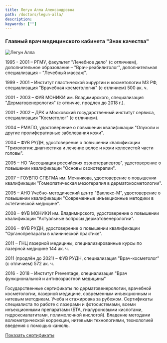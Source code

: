 ```yaml
---
title: Легун Алла Александровна
path: /doctors/legun-alla/
description:
keywords: [""]
---
```


### Главный врач медицинского кабинета "Знак качества"

<img class="width-50 float-right" src="/img/doctors/legun-alla.jpg" title="Легун Алла"/>

1995 - 2001 – РГМУ, факультет "Лечебное дело" (с отличием),
дополнительное образование – "Врач-реабилитолог", дополнительная
специализация – "Лечебный массаж".

1999 - 2001 – Институт пластической хирургии и косметологии МЗ РФ,
специализация "Врачебная косметология" (с отличием) 500 ак. ч.

2001 - 2003 – ФУВ МОНИКИ им. Владимирского, специализация
"Дерматовенерология" (с отличие, продлен до 2018 г.).

2001 - 2002 – ДРК и Московский государственный институт сервиса,
специализация "Косметолог" (с отличием).

2004 – РМАПО, удостоверение о повышении квалификации "Опухоли и другие
пролиферативные заболевания кожи".

2004 – ФУВ РУДН, удостоверение о повышении квалификации "Трихология:
диагностика и лечение волос и кожи колосистой части головы".

2005 – НО "Ассоциация российских озонотерапевтов", удостоверение о
повышении квалификации "Основы озонотерапии".

2007 – ГОУВПО СПБГМА им. Мечникова, удостоверение о повышении
квалификации "Гомеопатическая мезотерапия в дерматокосметологии".

2005 – АНО Учебно-методический центр "Валлекс-М", удостоверение о
повышении квалификации "Современные инъекционные методики в эстетической
медицине".

2008 – ФУВ МОНИКИ им. Владимирского, удостоверение о повышении
квалификации "Актуальные вопросы дерматовенерологии".

2006 – ФУВ РУДН, удостоверение о повышении квалификации
"Органопрепараты в клинической практике".

2011 – ГНЦ лазерной медицины, специализированные курсы по лазерной
медицине 144 ак. ч.

2011 (продлён до 2021) – ФУВ РУДН, специализация "Врач-косметолог" (с
отличием) 572 ак. ч.

2016 - 2018 – Институт Preventage, специализация "Врач функциональной
и антивозрастной медицины"

Государственные сертификаты по дерматовенерологии, врачебной
косметологии, лазерной медицине, современным инъекционным и нитевым
методикам. Учеба и стажировка за рубежом. Сертификаты специалиста по
работе с лазерами и фотосистемами, всеми инъекционными препаратами (БТА,
гиалуроновыми кислотами, гидроксиапатитами, полимолочной кислотой).
Владение методами волюметрической коррекции, нитевыми технологиями,
технологией введения с помощью канюль.

[Показать сертификаты](./legun-alla-certificates.pdf)
